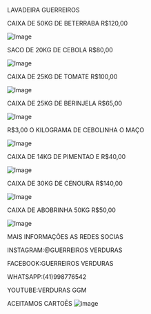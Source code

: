 
LAVADEIRA GUERREIROS 

CAIXA DE 50KG DE BETERRABA R$120,00




![Image](https://user-images.githubusercontent.com/114024348/193336179-40092bcf-e29a-4dce-9537-1ece9c89b2de.png)


SACO DE 20KG DE CEBOLA R$80,00








![Image](https://user-images.githubusercontent.com/114024348/193335359-2eed455f-7bbf-43e1-a9c1-24894dfd8cce.png)


CAIXA DE 25KG DE TOMATE R$100,00






![Image](https://user-images.githubusercontent.com/114024348/193335466-3f8943c2-2568-4fef-be4f-f4668f524be3.png)



CAIXA DE 25KG DE BERINJELA R$65,00




![Image](https://user-images.githubusercontent.com/114024348/193336039-3c5dfa53-d88c-4a67-8025-be0b0d56ca84.png)


R$3,00 O KILOGRAMA DE CEBOLINHA O MAÇO




![Image](https://user-images.githubusercontent.com/114024348/193336749-e61e4bf8-98ff-49de-8cff-7ef921f218dc.png)


CAIXA DE 14KG DE PIMENTAO E R$40,00





![Image](https://user-images.githubusercontent.com/114024348/193337157-6accc43c-77dd-41f9-952c-ef856af1b142.png)


CAIXA DE 30KG DE CENOURA R$140,00





![Image](https://user-images.githubusercontent.com/114024348/193338080-6d352c25-5af6-4d62-a2f7-bdf3320c0dc3.png)


CAIXA DE ABOBRINHA 50KG R$50,00





![Image](https://user-images.githubusercontent.com/114024348/193338892-02709433-8dc1-4d5a-9fa3-75da6248347f.png)



MAIS INFORMAÇÕES AS REDES SOCIAS

INSTAGRAM:@GUERREIROS VERDURAS

FACEBOOK:GUERREIROS VERDURAS

WHATSAPP:(41)998776542

YOUTUBE:VERDURAS GGM

ACEITAMOS CARTOẼS
![image](https://user-images.githubusercontent.com/114024348/203389212-0349f2d0-6deb-4cc4-b8eb-a71701bdbddf.png)




























































